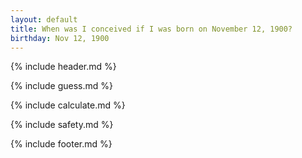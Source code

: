 ```yaml
---
layout: default
title: When was I conceived if I was born on November 12, 1900?
birthday: Nov 12, 1900
---
```


{% include header.md %}

{% include guess.md %}

{% include calculate.md %}

{% include safety.md %}

{% include footer.md %}



